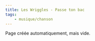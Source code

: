 ```yaml
---
title: Les Wriggles - Passe ton bac
tags:
    - musique/chanson
---
```


Page créée automatiquement, mais vide.
